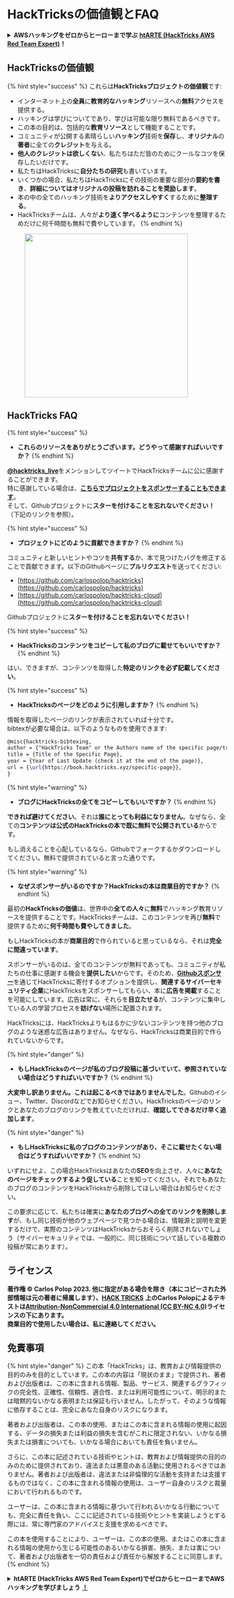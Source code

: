 # HackTricksの価値観とFAQ

<details>

<summary><strong>AWSハッキングをゼロからヒーローまで学ぶ</strong> <a href="https://training.hacktricks.xyz/courses/arte"><strong>htARTE (HackTricks AWS Red Team Expert)</strong></a><strong>！</strong></summary>

HackTricksをサポートする他の方法:

* **HackTricksにあなたの会社を広告したい**、または**HackTricksをPDFでダウンロードしたい**場合は、[**サブスクリプションプラン**](https://github.com/sponsors/carlospolop)をチェックしてください！
* [**公式PEASS & HackTricksグッズ**](https://peass.creator-spring.com)を入手する
* [**PEASSファミリー**](https://opensea.io/collection/the-peass-family)を発見する、私たちの独占的な[**NFTs**](https://opensea.io/collection/the-peass-family)のコレクション
* 💬 [**Discordグループ**](https://discord.gg/hRep4RUj7f)や[**テレグラムグループ**](https://t.me/peass)に**参加する**、または**Twitter** 🐦 [**@carlospolopm**](https://twitter.com/carlospolopm)で**フォローする**。
* [**HackTricks**](https://github.com/carlospolop/hacktricks)と[**HackTricks Cloud**](https://github.com/carlospolop/hacktricks-cloud)のgithubリポジトリにPRを提出して、あなたのハッキングのコツを共有する。

</details>

## HackTricksの価値観

{% hint style="success" %}
これらは**HackTricksプロジェクトの価値観**です:

* インターネット上の**全員**に**教育的なハッキング**リソースへの**無料**アクセスを提供する。
* ハッキングは学びについてであり、学びは可能な限り無料であるべきです。
* この本の目的は、包括的な**教育リソース**として機能することです。
* コミュニティが公開する素晴らしい**ハッキング**技術を**保存**し、**オリジナル**の**著者**に全ての**クレジット**を与える。
* **他人のクレジットは欲しくない**、私たちはただ皆のためにクールなコツを保存したいだけです。
* 私たちはHackTricksに**自分たちの研究**も書いています。
* いくつかの場合、私たちはHackTricksにその技術の重要な部分の**要約を書き**、**詳細についてはオリジナルの投稿を訪れることを奨励します**。
* 本の中の全てのハッキング技術を**よりアクセスしやすく**するために**整理する**。
* HackTricksチームは、人々が**より速く学べるように**コンテンツを整理するためだけに何千時間も無料で費やしています。
{% endhint %}

<figure><img src="../.gitbook/assets/hack tricks gif.gif" alt="" width="375"><figcaption></figcaption></figure>

## HackTricks FAQ

{% hint style="success" %}
* **これらのリソースをありがとうございます。どうやって感謝すればいいですか？**
{% endhint %}

[**@hacktricks\_live**](https://twitter.com/hacktricks\_live)をメンションしてツイートでHackTricksチームに公に感謝することができます。\
特に感謝している場合は、[**こちらでプロジェクトをスポンサーすることもできます**](https://github.com/sponsors/carlospolop)。\
そして、Githubプロジェクトに**スターを付けることを忘れないでください！**（下記のリンクを参照）。

{% hint style="success" %}
* **プロジェクトにどのように貢献できますか？**
{% endhint %}

コミュニティと新しいヒントやコツを**共有する**か、本で見つけたバグを修正することで貢献できます。以下のGithubページに**プルリクエスト**を送ってください:

* [https://github.com/carlospolop/hacktricks](https://github.com/carlospolop/hacktricks)
* [https://github.com/carlospolop/hacktricks-cloud](https://github.com/carlospolop/hacktricks-cloud)

Githubプロジェクトに**スターを付けることを忘れないでください！**

{% hint style="success" %}
* **HackTricksのコンテンツをコピーして私のブログに載せてもいいですか？**
{% endhint %}

はい、できますが、コンテンツを取得した**特定のリンクを必ず記載してください**。

{% hint style="success" %}
* **HackTricksのページをどのように引用しますか？**
{% endhint %}

情報を取得したページのリンクが表示されていれば十分です。\
bibtexが必要な場合は、以下のようなものを使用できます:
```latex
@misc{hacktricks-bibtexing,
author = {"HackTricks Team" or the Authors name of the specific page/trick},
title = {Title of the Specific Page},
year = {Year of Last Update (check it at the end of the page)},
url = {\url{https://book.hacktricks.xyz/specific-page}},
}
```
{% hint style="warning" %}
* **ブログにHackTricksの全てをコピーしてもいいですか？**
{% endhint %}

**できれば避けてください**。それは**誰にとっても利益になりません**。なぜなら、全ての**コンテンツは公式のHackTricksの本で既に無料で公開されている**からです。

もし消えることを心配しているなら、Githubでフォークするかダウンロードしてください。無料で提供されていると言った通りです。

{% hint style="warning" %}
* **なぜスポンサーがいるのですか？HackTricksの本は商業目的ですか？**
{% endhint %}

最初の**HackTricksの価値**は、世界中の**全ての人々**に**無料**でハッキング教育リソースを提供することです。HackTricksチームは、このコンテンツを再び**無料**で提供するために**何千時間も費やしてきました**。

もしHackTricksの本が**商業目的**で作られていると思っているなら、それは**完全に間違っています**。

スポンサーがいるのは、全てのコンテンツが無料であっても、コミュニティが私たちの仕事に感謝する機会を**提供したい**からです。そのため、[**Githubスポンサー**](https://github.com/sponsors/carlospolop)を通じてHackTricksに寄付するオプションを提供し、**関連するサイバーセキュリティ企業**にHackTricksをスポンサーしてもらい、本に**広告を掲載**することを可能にしています。広告は常に、それらを**目立たせる**が、コンテンツに集中している人の学習プロセスを**妨げない**場所に配置されます。

HackTricksには、HackTricksよりもはるかに少ないコンテンツを持つ他のブログのような迷惑な広告はありません。なぜなら、HackTricksは商業目的で作られていないからです。

{% hint style="danger" %}
* **もしHackTricksのページが私のブログ投稿に基づいていて、参照されていない場合はどうすればいいですか？**
{% endhint %}

**大変申し訳ありません。これは起こるべきではありませんでした**。Githubのイシュー、Twitter、Discordなどでお知らせください。HackTricksのページのリンクとあなたのブログのリンクを教えていただければ、**確認してできるだけ早く追加します**。

{% hint style="danger" %}
* **もしHackTricksに私のブログのコンテンツがあり、そこに載せたくない場合はどうすればいいですか？**
{% endhint %}

いずれにせよ、この場合HackTricksはあなたの**SEO**を向上させ、人々に**あなたのページをチェックするよう促している**ことを知ってください。それでもあなたのブログのコンテンツをHackTricksから削除してほしい場合はお知らせください。

この要求に応じて、私たちは確実に**あなたのブログへの全てのリンクを削除します**が、もし同じ技術が他のウェブページで見つかる場合は、情報源と説明を変更するだけで、実際のコンテンツはHackTricksからおそらく削除されないでしょう（サイバーセキュリティでは、一般的に、同じ技術について話している複数の投稿が常にあります）。

## ライセンス

**著作権 © Carlos Polop 2023. 他に指定がある場合を除き（本にコピーされた外部情報は元の著者に帰属します）、**[**HACK TRICKS**](https://github.com/carlospolop/hacktricks) **上のCarlos Polopによるテキストは**[**Attribution-NonCommercial 4.0 International (CC BY-NC 4.0)**](https://creativecommons.org/licenses/by-nc/4.0/)**ライセンスの下にあります。**\
**商業目的で使用したい場合は、私に連絡してください。**

## **免責事項**

{% hint style="danger" %}
この本「HackTricks」は、教育および情報提供の目的のみを目的としています。この本の内容は「現状のまま」で提供され、著者および出版者は、この本に含まれる情報、製品、サービス、関連するグラフィックの完全性、正確性、信頼性、適合性、または利用可能性について、明示的または暗黙的ないかなる表明または保証も行いません。したがって、そのような情報に依存することは、完全にあなた自身のリスクになります。

著者および出版者は、この本の使用、またはこの本に含まれる情報の使用に起因する、データの損失または利益の損失を含むがこれに限定されない、いかなる損失または損害についても、いかなる場合においても責任を負いません。

さらに、この本に記述されている技術やヒントは、教育および情報提供の目的のみのために提供されており、違法または悪意のある活動に使用されるべきではありません。著者および出版者は、違法または非倫理的な活動を支持または支援するものではなく、この本に含まれる情報の使用は、ユーザー自身のリスクと裁量において行われるものです。

ユーザーは、この本に含まれる情報に基づいて行われるいかなる行動についても、完全に責任を負い、ここに記述されている技術やヒントを実装しようとする際には、常に専門家のアドバイスと支援を求めるべきです。

この本を使用することにより、ユーザーは、この本の使用、またはこの本に含まれる情報の使用から生じる可能性のあるいかなる損害、損失、または害について、著者および出版者を一切の責任および責任から解放することに同意します。
{% endhint %}

<details>

<summary><strong>htARTE (HackTricks AWS Red Team Expert)でゼロからヒーローまでAWSハッキングを学びましょう</strong> <a href="https://training.hacktricks.xyz/courses/arte"><strong>！</strong></a></summary>

HackTricksをサポートする他の方法：

* **HackTricksにあなたの会社を広告したい**、または**HackTricksをPDFでダウンロードしたい**場合は、[**サブスクリプションプラン**](https://github.com/sponsors/carlospolop)をチェックしてください！
* [**公式のPEASS & HackTricksグッズ**](https://peass.creator-spring.com)を手に入れましょう
* [**The PEASS Family**](https://opensea.io/collection/the-peass-family)を発見してください。私たちの独占的な[**NFT**](https://opensea.io/collection/the-peass-family)コレクションです
* 💬 [**Discordグループ**](https://discord.gg/hRep4RUj7f)に**参加する**か、[**テレグラムグループ**](https://t.me/peass)に参加するか、**Twitter** 🐦 [**@carlospolopm**](https://twitter.com/carlospolopm)で**フォロー**してください。
* [**HackTricks**](https://github.com/carlospolop/hacktricks)と[**HackTricks Cloud**](https://github.com/carlospolop/hacktricks-cloud)のgithubリポジトリにPRを提出して、あなたのハッキングのコツを**共有してください**。

</details>
